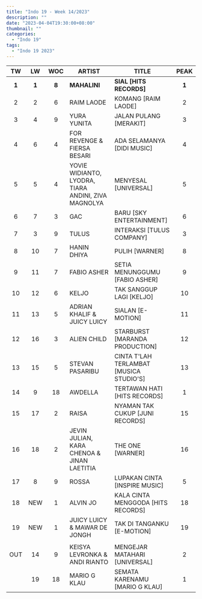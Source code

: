 ```yaml
---
title: "Indo 19 - Week 14/2023"
description: ""
date: "2023-04-04T19:30:00+08:00"
thumbnail: ""
categories:
  - "Indo 19"
tags:
  - "Indo 19 2023"
---
```

<!--more-->
|TW|LW|WOC|ARTIST|TITLE|PEAK|
|:----:|:----:|:----:|----|----|:----:|
|**1**|**1**|**8**|**MAHALINI**|**SIAL [HITS RECORDS]**|**1**|
|2|2|6|RAIM LAODE|KOMANG [RAIM LAODE]|2|
|3|4|9|YURA YUNITA|JALAN PULANG [MERAKIT]|3|
|4|6|4|FOR REVENGE & FIERSA BESARI|ADA SELAMANYA [DIDI MUSIC]|4|
|5|5|4|YOVIE WIDIANTO, LYODRA, TIARA ANDINI, ZIVA MAGNOLYA|MENYESAL [UNIVERSAL]|5|
|6|7|3|GAC|BARU [SKY ENTERTAINMENT]|6|
|7|3|9|TULUS|INTERAKSI [TULUS COMPANY]|3|
|8|10|7|HANIN DHIYA|PULIH [WARNER]|8|
|9|11|7|FABIO ASHER|SETIA MENUNGGUMU [FABIO ASHER]|9|
|10|12|6|KELJO|TAK SANGGUP LAGI [KELJO]|10|
|11|13|5|ADRIAN KHALIF & JUICY LUICY|SIALAN [E-MOTION]|11|
|12|16|3|ALIEN CHILD|STARBURST [MARANDA PRODUCTION]|12|
|13|15|5|STEVAN PASARIBU|CINTA T'LAH TERLAMBAT [MUSICA STUDIO'S]|13|
|14|9|18|AWDELLA|TERTAWAN HATI [HITS RECORDS]|1|
|15|17|2|RAISA|NYAMAN TAK CUKUP [JUNI RECORDS]|15|
|16|18|2|JEVIN JULIAN, KARA CHENOA & JINAN LAETITIA|THE ONE [WARNER]|16|
|17|8|9|ROSSA|LUPAKAN CINTA [INSPIRE MUSIC]|5|
|18|NEW|1|ALVIN JO|KALA CINTA MENGGODA [HITS RECORDS]|18|
|19|NEW|1|JUICY LUICY & MAWAR DE JONGH|TAK DI TANGANKU [E-MOTION]|19|
| | | | | | |
|OUT|14|9|KEISYA LEVRONKA & ANDI RIANTO|MENGEJAR MATAHARI [UNIVERSAL]|2|
| |19|18|MARIO G KLAU|SEMATA KARENAMU [MARIO G KLAU]|1|